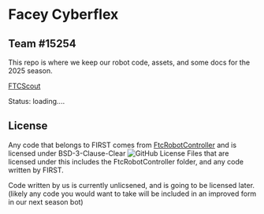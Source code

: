 # Facey Cyberflex
## Team #15254
This repo is where we keep our robot code, assets, and some docs for the 2025 season.

[FTCScout](https://ftcscout.org/teams/15254?season=2024)

Status: loading....

## License
Any code that belongs to FIRST comes from [FtcRobotController](https://github.com/FIRST-Tech-Challenge/FtcRobotController/) and is licensed under BSD-3-Clause-Clear
![GitHub License](https://img.shields.io/github/license/Bev-Facey-Robotics/BFH15254Repo)
Files that are licensed under this includes the FtcRobotController folder, and any code written by FIRST.

Code written by us is currently unlicsened, and is going to be licensed later. (likely any code you would want to take will be included in an improved form in our next season bot)
